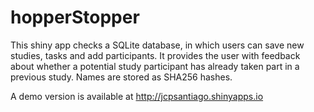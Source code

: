 # hopperStopper

This shiny app checks a SQLite database, in which users can save new studies, tasks and add participants. 
It provides the user with feedback about whether a potential study participant has already taken part in a previous study.
Names are stored as SHA256 hashes.

A demo version is available at http://jcpsantiago.shinyapps.io
